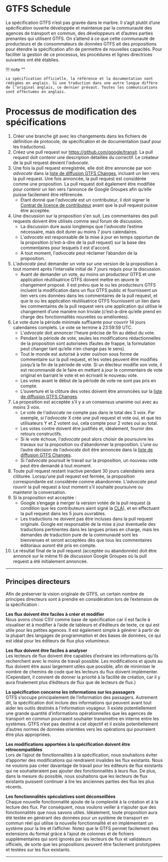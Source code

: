 # GTFS Schedule 
 
 La spécification GTFS n’est pas gravée dans le marbre. Il s’agit plutôt d’une spécification ouverte développée et maintenue par la communauté des agences de transport en commun, des développeurs et d’autres parties prenantes qui utilisent GTFS. On s’attend à ce que cette communauté de producteurs et de consommateurs de données GTFS ait des propositions pour étendre la spécification afin de permettre de nouvelles capacités. Pour faciliter la gestion de ce processus, les procédures et lignes directrices suivantes ont été établies. 
 
!!! note "" 
 
    La spécification officielle, la référence et la documentation sont rédigées en anglais. Si une traduction dans une autre langue diffère de l’original anglais, ce dernier prévaut. Toutes les communications sont effectuées en anglais. 
 
# Processus de modification des spécifications 
 
1. Créer une branche git avec les changements dans les fichiers de définition de protocole, de spécification et de documentation (sauf pour les traductions). 
1. Créez une pull request sur https://github.com/google/transit. La pull request doit contenir une description détaillée du correctif. Le créateur de la pull request devient l'_advocate_. 
1. Une fois la pull request enregistrée, elle doit être annoncée par son _advocate_ dans la [liste de diffusion GTFS Changes](https://groups.google.com/forum/#!forum/gtfs-changes), incluant un lien vers la pull request. Une fois annoncée, la pull request est considérée comme une proposition. La pull request doit également être modifiée pour contenir un lien vers l’annonce de Google Groupes afin qu’elle puisse facilement être référencée. 
    - Étant donné que l’_advocate_ est un contributeur, il doit signer le [Contrat de licence de contributeur](https://github.com/google/transit/blob/master/CONTRIBUTING.md) avant que la pull request puisse être acceptée. 
1. Une discussion sur la proposition s'en suit. Les commentaires des pull requests doivent être utilisés comme seul forum de discussion. 
    - La discussion dure aussi longtemps que l’_advocate_ l’estime nécessaire, mais doit durer au moins 7 jours calendaires. 
    - L’_advocate_ est responsable de la mise à jour en temps opportun de la proposition (c’est-à-dire de la pull request) sur la base des commentaires pour lesquels il est d'accord. 
    - A tout moment, l’_advocate_ peut réclamer l’abandon de la proposition. 
1. L’_advocate_ peut demander un vote sur une version de la proposition à tout moment après l’intervalle initial de 7 jours requis pour la discussion. 
    - Avant de demander un vote, au moins un producteur GTFS et une application réutilisatrice GTFS doivent mettre en œuvre le changement proposé. Il est prévu que le ou les producteurs GTFS incluent la modification dans un flux GTFS public et fournissent un lien vers ces données dans les commentaires de la pull request, et que le ou les application réutilisatrice GTFS fournissent un lien dans les commentaires de la pull request vers une application qui utilise le changement d’une manière non triviale (c’est-à-dire qu’elle prend en charge des fonctionnalités nouvelles ou améliorées). 
1. Le vote dure la période minimale suffisante pour couvrir 14 jours calendaires complets. Le vote se termine à 23:59:59 UTC. 
    - L’_advocate_ doit annoncer l’heure précise de fin au début du vote. 
    - Pendant la période de vote, seules les modifications rédactionnelles de la proposition sont autorisées (fautes de frappe, la formulation peut changer tant qu’elle n’en change pas le sens). 
    - Tout le monde est autorisé à voter oui/non sous forme de commentaire sur la pull request, et les votes peuvent être modifiés jusqu’à la fin de la période de vote. 
    Si un électeur modifie son vote, il est recommandé de le faire en mettant à jour le commentaire de vote original en barrant le vote et en écrivant le nouveau vote. 
    - Les votes avant le début de la période de vote ne sont pas pris en compte. 
    - L’ouverture et la clôture des votes doivent être annoncées sur la [liste de diffusion GTFS Changes](https://groups.google.com/forum/#!forum/gtfs-changes). 
1. La proposition est acceptée s’il y a un consensus unanime oui avec au moins 3 voix. 
    - Le vote de l'_advocate_ ne compte pas dans le total des 3 voix. Par exemple, si l'_advocate_ X crée une pull request et vote oui, et que les utilisateurs Y et Z votent oui, cela compte pour 2 votes oui au total. 
    - Les votes contre doivent être justifiés et, idéalement, fournir des retours constructifs. 
    - Si le vote échoue, l’_advocate_ peut alors choisir de poursuivre les travaux sur la proposition ou d’abandonner la proposition. 
    L’une ou l’autre décision de l’_advocate_ doit être annoncée dans la [liste de diffusion GTFS Changes](https://groups.google.com/forum/#!forum/gtfs-changes). 
    - Si l’_advocate_ poursuit le travail sur la proposition, un nouveau vote peut être demandé à tout moment. 
1. Toute pull request restant inactive pendant 30 jours calendaires sera clôturée. Lorsqu’une pull request est fermée, la proposition correspondante est considérée comme abandonnée. L’_advocate_ peut rouvrir la pull request à tout moment s’il souhaite poursuivre ou maintenir la conversation. 
1. Si la proposition est acceptée : 
    - Google s’engage à merger la version votée de la pull request (à condition que les contributeurs aient signé la [CLA](https://github.com/google/transit/blob/master/CONTRIBUTING.md)), et en effectuant la pull request dans les 5 jours ouvrables. 
    - Les traductions ne doivent pas être incluses dans la pull request originale. 
    Google est responsable de la mise à jour éventuelle des traductions pertinentes dans les langues prises en charge, mais les demandes de traduction pure de la communauté sont les bienvenues et seront acceptées dès que tous les commentaires éditoriaux auront été pris en compte. 
1. Le résultat final de la pull request (acceptée ou abandonnée) doit être annoncé sur le même fil de discussion Google Groupes où la pull request a été initialement annoncée. 

<hr> 
 
## Principes directeurs 
 Afin de préserver la vision originale de GTFS, un certain nombre de principes directeurs sont à prendre en considération lors de l’extension de la spécification : 
 
**Les flux doivent être faciles à créer et modifier**<br> 
Nous avons choisi CSV comme base de spécification car il est facile à visualiser et à modifier à l’aide de tableurs et d’éditeurs de texte, ce qui est utile pour les petites agences. Il est également simple à générer à partir de la plupart des langages de programmation et des bases de données, ce qui est idéal pour les éditeurs de flux plus volumineux. 
 
**Les flux doivent être faciles à analyser**<br> 
Les lecteurs de flux doivent être capables d’extraire les informations qu’ils recherchent avec le moins de travail possible. Les modifications et ajouts au flux doivent être aussi largement utiles que possible, afin de minimiser le nombre de chemins de code que les lecteurs du flux doivent implémenter. (Cependant, il convient de donner la priorité à la facilité de création, car il y aura finalement plus d’éditeurs de flux que de lecteurs de flux.) 
 
**La spécification concerne les informations sur les passagers**<br> 
GTFS s’occupe principalement de l’information des passagers. Autrement dit, la spécification doit inclure des informations qui peuvent avant tout aider les outils destinés à l'information voyageur. Il existe potentiellement une grande quantité d’informations opérationnelles que les agences de transport en commun pourraient souhaiter transmettre en interne entre les systèmes. GTFS n’est pas destiné à cet objectif et il existe potentiellement d’autres normes de données orientées vers les opérations qui pourraient être plus appropriées. 
 
**Les modifications apportées à la spécification doivent être rétrocompatibles**<br> 
Lors de l’ajout de fonctionnalités à la spécification, nous souhaitons éviter d’apporter des modifications qui rendraient invalides les flux existants. Nous ne voulons pas créer davantage de travail pour les éditeurs de flux existants qui ne souhaiteraient pas ajouter des fonctionnalités à leurs flux. De plus, dans la mesure du possible, nous souhaitons que les lecteurs de flux existants puissent continuer à lire les anciennes parties des flux les plus récents. 
 
**Les fonctionnalités spéculatives sont déconseillées**<br> 
Chaque nouvelle fonctionnalité ajoute de la complexité à la création et à la lecture des flux. Par conséquent, nous voulons veiller à n’ajouter que des fonctionnalités que nous savons utiles. Idéalement, toute proposition aura été testée en générant des données pour un système de transport en commun réel qui utilise la nouvelle fonctionnalité et en implémentant un système pour la lire et l’afficher. Notez que le GTFS permet facilement des extensions du format grâce à l’ajout de colonnes et de fichiers supplémentaires qui sont ignorés par les lecteurs de flux et validateurs officiels, de sorte que les propositions peuvent être facilement prototypées et testées sur les flux existants. 

<hr> 
